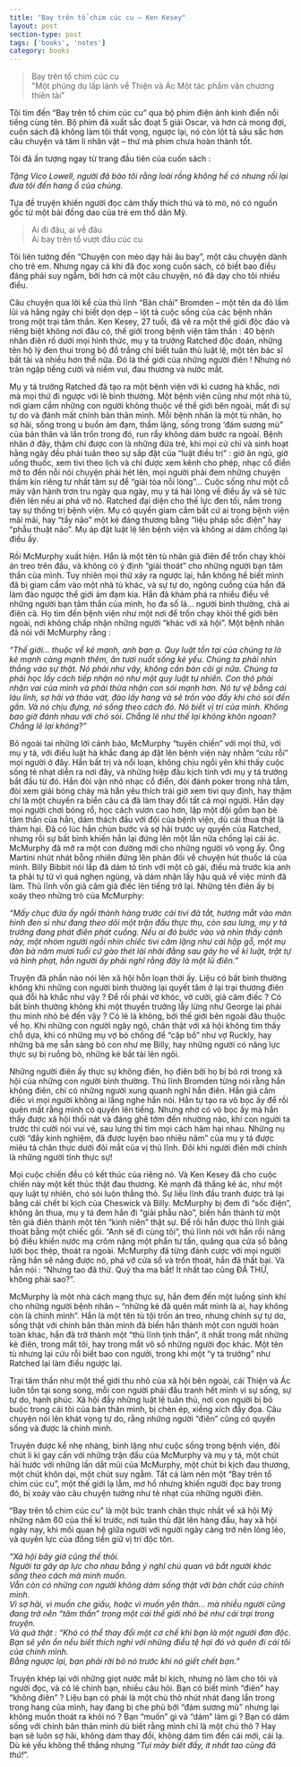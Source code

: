 ```yaml
---
title: "Bay trên tổ chim cúc cu – Ken Kesey"
layout: post
section-type: post
tags: ['books', 'notes']
category: books
---
```


> Bay trên tổ chim cúc cu  
> "Một phúng dụ lấp lánh về Thiện và Ác
> Một tác phẩm văn chương thiên tài"

Tôi tìm đến “Bay trên tổ chim cúc cu” qua bộ phim điện ảnh kinh điển nổi tiếng cùng tên. Bộ phim đã xuất sắc đoạt 5 giải Oscar, và hơn cả mong đợi, cuốn sách đã không làm tôi thất vọng, ngược lại, nó còn lột tả sâu sắc hơn câu chuyện và tâm lí nhân vật – thứ mà phim chưa hoàn thành tốt.

Tôi đã ấn tượng ngay từ trang đầu tiên của cuốn sách :

*Tặng Vico Lowell, người đã bảo tôi rằng loài rồng không hề có nhưng rồi lại đưa tôi đến hang ổ của chúng.*

Tựa đề truyện khiến người đọc cảm thấy thích thú và tò mò, nó có nguồn gốc từ một bài đồng dao của trẻ em thổ dân Mỹ.

> Ai đi đâu, ai về đâu  
> Ai bay trên tổ vượt đầu cúc cu

Tôi liên tưởng đến “Chuyện con mèo dạy hải âu bay”, một câu chuyện dành cho trẻ em. Nhưng ngay cả khi đã đọc xong cuốn sách, có biết bao điều đáng phải suy ngẫm, bởi hơn cả một câu chuyện, nó đã dạy cho tôi nhiều điều.

Câu chuyện qua lời kể của thủ lĩnh “Bàn chải” Bromden – một tên da đỏ lầm lũi và hằng ngày chỉ biết dọn dẹp – lột tả cuộc sống của các bệnh nhân trong một trại tâm thần. Ken Kesey, 27 tuổi, đã vẽ ra một thế giới độc đáo và riêng biệt không nơi đâu có, thế giới trong bệnh viện tâm thần : 40 bệnh nhân điên rồ dưới mọi hình thức, mụ y tá trưởng Ratched độc đoán, những tên hộ lý đen thui trong bộ đồ trắng chỉ biết tuân thủ luật lệ, một tên bác sĩ bất tài và nhiều hơn thế nữa. Đó là thế giới của những người điên ! Nhưng nó tràn ngập tiếng cười và niềm vui, đau thương và nước mắt.

Mụ y tá trưởng Ratched đã tạo ra một bệnh viện với kỉ cương hà khắc, nơi mà mọi thứ đi ngược với lẽ bình thường. Một bệnh viện cũng như một nhà tù, nơi giam cầm những con người không thuộc về thế giới bên ngoài, mất đi sự tự do và đánh mất chính bản thân mình. Mỗi bệnh nhân là một tù nhân, họ sợ hãi, sống trong u buồn ảm đạm, thầm lặng, sống trong ‘đám sương mù” của bản thân và lẩn trốn trong đó, run rẩy không dám bước ra ngoài. Bệnh nhân ở đây, thậm chí được con là những đứa trẻ, khi mọi cử chỉ và sinh hoạt hằng ngày đều phải tuân theo sự sắp đặt của “luật điều trị” : giờ ăn ngủ, giờ uống thuốc, xem tivi theo lịch và chỉ được xem kênh cho phép, nhạc cổ điển mở to đến nỗi nói chuyện phải hét lên, mọi người phải đem những chuyện thầm kín riêng tư nhất tâm sự để “giải tỏa nỗi lòng”… Cuộc sống như một cỗ máy vận hành trơn tru ngày qua ngày, mụ y tá hài lòng về điều ấy và sẽ tức điên lên nếu ai phá vỡ nó. Ratched đại diện cho thế lực đen tối, nắm trong tay sự thống trị bệnh viện. Mụ có quyền giam cầm bất cứ ai trong bệnh viện mãi mãi, hay “tẩy não” một kẻ đáng thương bằng “liệu pháp sốc điện” hay “phẫu thuật não”. Mụ áp đặt luật lệ lên bệnh viện và không ai dám chống lại điều ấy.

Rồi McMurphy xuất hiện. Hắn là một tên tù nhân giả điên để trốn chạy khỏi án treo trên đầu, và không có ý định “giải thoát” cho những người bạn tâm thần của mình. Tuy nhiên mọi thứ xảy ra ngược lại, hắn không hề biết mình đã bị giam cầm vào một nhà tù khác, và sự tự do, ngông cuồng của hắn đã làm đảo ngược thế giới ảm đạm kia. Hắn đã khám phá ra nhiều điều về những người bạn tâm thần của mình, họ đa số là… người bình thường, chả ai điên cả. Họ tìm đến bệnh viện như một nơi để trốn chạy khỏi thế giới bên ngoài, nơi không chấp nhận những người “khác với xã hội”. Một bệnh nhân đã nói với McMurphy rằng :

*“Thế giới… thuộc về kẻ mạnh, anh bạn ạ. Quy luật tồn tại của chúng ta là kẻ mạnh càng mạnh thêm, ăn tươi nuốt sống kẻ yếu. Chúng ta phải nhìn thẳng vào sự thật. Nó phải như vậy, không cần bàn cãi gì nữa. Chúng ta phải học lấy cách tiếp nhận nó như một quy luật tự nhiên. Con thỏ phải nhận vai của mình và phải thừa nhận con sói mạnh hơn. Nó tự vệ bằng cái láu lỉnh, sợ hãi và tháo vát, đào lấy hang và sẽ trốn vào đấy khi chó sói đến gần. Và nó chịu đựng, nó sống theo cách đó. Nó biết vị trí của mình. Không bao giờ đánh nhau với chó sói. Chẳng lẽ như thế lại không khôn ngoan? Chẳng lẽ lại không?”*

Bỏ ngoài tai những lời cảnh báo, McMurphy “tuyên chiến” với mọi thứ, với mụ y tá, với điều luật hà khắc đang áp đặt lên bệnh viện này nhằm “cứu rỗi” mọi người ở đây. Hắn bất trị và nổi loạn, không chịu ngồi yên khi thấy cuộc sống tẻ nhạt diễn ra nơi đây, và những hiệp đấu kịch tính với mụ y tá trưởng bắt đầu từ đó. Hắn đòi vặn nhỏ nhạc cổ điển, đòi đánh poker trong nhà tắm, đòi xem giải bóng chày mà hắn yêu thích trái giờ xem tivi quy định, hay thậm chí là một chuyến ra biển câu cá đã làm thay đổi tất cả mọi người. Hắn dạy mọi người chơi bóng rổ, học cách vươn cao hơn, lập một đội gồm bạn bè tâm thần của hắn, dám thách đấu với đội của bệnh viện, dù cái thua thật là thảm hại. Đã có lúc hắn chùn bước và sợ hãi trước uy quyền của Ratched, nhưng rồi sự bất bình khiến hắn lại đứng lên một lần nữa chống lại cái ác. McMurphy đã mở ra một con đường mới cho những người vô vọng ấy. Ông Martini nhút nhát bỗng nhiên đứng lên phản đối về chuyện hút thuốc lá của mình. Billy Bibbit nói lắp đã dám tỏ tình với một cô gái, điều mà trước kia anh ta phải tự tử vì quá nghẹn ngùng, và dám nhận lấy hậu quả về việc mình đã làm. Thủ lĩnh vốn giả câm giả điếc lên tiếng trở lại. Những tên điên ấy bị xoáy theo những trò của McMurphy:

*“Mấy chục đứa ấy ngồi thành hàng trước cái tivi đã tắt, hướng mắt vào màn hình đen sì như đang theo dõi một trận đấu thực thụ, còn sau lưng, mụ y tá trưởng đang phát điên phát cuồng.
Nếu ai đó bước vào và nhìn thấy cảnh này, một nhóm người ngồi nhìn chiếc tivi câm lặng như cái hộp gỗ, một mụ đàn bà năm mươi tuổi cứ gào thét lải nhải đằng sau gáy họ về kỉ luật, trật tự và hình phạt, hẳn người ấy phải nghĩ rằng đây là một lũ điên.”*

Truyện đã phần nào nói lên xã hội hỗn loạn thời ấy. Liệu có bất bình thường không khi những con người bình thường lại quyết tâm ở lại trại thương điên quá đỗi hà khắc như vậy ? Để rồi phải vờ khóc, vờ cười, giả câm điếc ? Có bất bình thường không khi một thuyền trưởng lẫy lừng như George lại phải thu mình nhỏ bé đến vậy ? Có lẽ là không, bởi thế giới bên ngoài đâu thuộc về họ. Khi những con người ngây ngô, chân thật với xã hội không tìm thấy chỗ dựa, khi có những mụ vợ bỏ chồng để “cặp bồ” như vợ Ruckly, hay những bà mẹ sẵn sàng bỏ con như mẹ Billy, hay những người có năng lực thực sự bị ruồng bỏ, những kẻ bất tài lên ngôi.

Những người điên ấy thực sự không điên, họ điên bởi họ bị bỏ rơi trong xã hội của những con người bình thường. Thủ lĩnh Bromden từng nói rằng hắn không điên, chỉ có những người xung quanh nghĩ hắn điên. Hắn giả câm điếc vì mọi người không ai lắng nghe hắn nói. Hắn tự tạo ra vỏ bọc ấy để rồi quên mất rằng mình có quyền lên tiếng. Nhưng nhờ có vỏ bọc ấy mà hắn thấy được xã hội thối nát và đáng ghê tởm đến nhường nào, khi con người ta trước thì cười nói vui vẻ, sau lưng thì tìm mọi cách hãm hại nhau. Những nụ cười “đầy kinh nghiệm, đã được luyện bao nhiêu năm” của mụ y tá được miêu tả chân thực dưới đôi mắt của vị thủ lĩnh. Đôi khi người điên mới chính là những người tỉnh thực sự!

Mọi cuộc chiến đều có kết thúc của riêng nó. Và Ken Kesey đã cho cuộc chiến này một kết thúc thật đau thương. Kẻ mạnh đã thắng kẻ ác, như một quy luật tự nhiên, chó sói luôn thắng thỏ. Sự liều lĩnh đấu tranh được trả lại bằng cái chết bi kịch của Cheswick và Billy. McMurphy bị đem đi “sốc điện”, không ăn thua, mụ y tá đem hắn đi “giải phẫu não”, biến hắn thành từ một tên giả điên thành một tên “kinh niên” thật sự. Để rồi hắn được thủ lĩnh giải thoát bằng một chiếc gối. “Anh sẽ đi cùng tôi”, thủ lĩnh nói với hắn rồi nâng bộ điều khiển nước mạ crôm nặng một phần tư tấn, quăng qua cửa sổ bằng lưới bọc thép, thoát ra ngoài. McMurphy đã từng đánh cược với mọi người rằng hắn sẽ nâng được nó, phá vỡ cửa sổ và trốn thoát, hắn đã thất bại. Và hắn nói : “Nhưng tao đã thử. Quỷ tha ma bắt! Ít nhất tao cũng ĐÃ THỬ, không phải sao?”.

McMurphy là một nhà cách mạng thực sự, hắn đem đến một luồng sinh khí cho những người bệnh nhân – “những kẻ đã quên mất mình là ai, hay không còn là chính mình”. Hắn là một tên tù tội trốn án treo, nhưng chính sự tự do, sống thật với chính bản thân mình đã biến hắn thành một con người hoàn toàn khác, hắn đã trở thành một “thủ lĩnh tinh thần”, ít nhất trong mắt những kẻ điên, trong mắt tôi, hay trong mắt vô số những người đọc khác. Một tên tù nhưng lại cứu rỗi biết bao con người, trong khi một “y tá trưởng” như Ratched lại làm điều ngược lại.

Trại tâm thần như một thế giới thu nhỏ của xã hội bên ngoài, cái Thiện và Ác luôn tồn tại song song, mỗi con người phải đấu tranh hết mình vì sự sống, sự tự do, hạnh phúc. Xã hội đầy những luật lệ tuân thủ, nơi con người bị bó buộc trong cái tôi của bản thân mình, bị chèn ép, xiềng xích đầy đọa. Câu chuyện nói lên khát vọng tự do, rằng những người “điên” cũng có quyền sống và được là chính mình.

Truyện được kể nhẹ nhàng, bình lặng như cuộc sống trong bệnh viện, đôi chút li kì gay cấn với những trận đấu của McMurphy và mụ y tá, một chút hài hước với những lần dắt mũi của McMurphy, một chút bi kịch đau thương, một chút khôn dại, một chút suy ngẫm. Tất cả làm nên một “Bay trên tổ chim cúc cu”, một thế giới lạ lẫm, mơ hồ nhưng khiến người đọc bay trong đó, bị xoáy vào câu chuyện tưởng như tẻ nhạt của những người điên.

“Bay trên tổ chim cúc cu” là một bức tranh chân thực nhất về xã hội Mỹ những năm 60 của thế kỉ trước, nơi tuân thủ đặt lên hàng đầu, hay xã hội ngày nay, khi mối quan hệ giữa người với người ngày càng trở nên lỏng lẻo, và quyền lực của đồng tiền giữ vị trí độc tôn.

*“Xã hội bây giờ cũng thế thôi.*  
*Người ta gây áp lực cho nhau bằng ý nghĩ chủ quan và bắt người khác sống theo cách mà mình muốn.*  
*Vẫn còn có những con người không dám sống thật với bản chất của chính mình.*  
*Vì sợ hãi, vì muốn che giấu, hoặc vì muốn yên thân… mà nhiều người cũng đang trở nên “tâm thần” trong một cái thế giới nhỏ bé như cái trại trong truyện.*  
*Và quả thật : “Khó có thể thay đổi một cơ chế khi bạn là một người đơn độc. Bạn sẽ yên ổn nếu biết thích nghi với những điều tệ hại đó và quên đi cái tôi của chính mình.*  
*Bằng ngược lại, bạn phải rời bỏ nó trước khi nó giết chết bạn.”*

Truyện khép lại với những giọt nước mắt bi kịch, nhưng nó làm cho tôi và người đọc, và có lẽ chính bạn, nhiều câu hỏi. Bạn có biết mình “điên” hay “không điên” ? Liệu bạn có phải là một chú thỏ nhút nhát đang lẩn trong trong hang của mình, hay đang bị che phủ bởi “đám sương mù” nhưng lại không muốn thoát ra khỏi nó ? Bạn “muốn” gì và “dám” làm gì ? Bạn có dám sống với chính bản thân mình dù biết rằng mình chỉ là một chú thỏ ? Hay bạn sẽ luôn sợ hãi, không dám thay đổi, không dám tìm đến cái mới, cái lạ. Dù kẻ yếu không thể thắng nhưng “*Tụi mày biết đấy, ít nhất tao cũng đã thử!*”.
